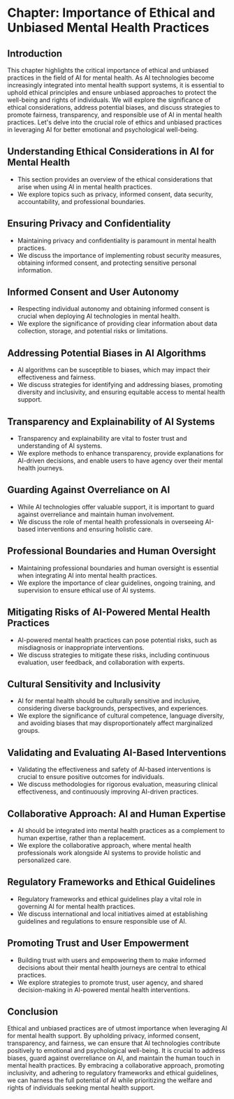 Chapter: Importance of Ethical and Unbiased Mental Health Practices
===================================================================

Introduction
------------

This chapter highlights the critical importance of ethical and unbiased practices in the field of AI for mental health. As AI technologies become increasingly integrated into mental health support systems, it is essential to uphold ethical principles and ensure unbiased approaches to protect the well-being and rights of individuals. We will explore the significance of ethical considerations, address potential biases, and discuss strategies to promote fairness, transparency, and responsible use of AI in mental health practices. Let's delve into the crucial role of ethics and unbiased practices in leveraging AI for better emotional and psychological well-being.

Understanding Ethical Considerations in AI for Mental Health
------------------------------------------------------------

* This section provides an overview of the ethical considerations that arise when using AI in mental health practices.
* We explore topics such as privacy, informed consent, data security, accountability, and professional boundaries.

Ensuring Privacy and Confidentiality
------------------------------------

* Maintaining privacy and confidentiality is paramount in mental health practices.
* We discuss the importance of implementing robust security measures, obtaining informed consent, and protecting sensitive personal information.

Informed Consent and User Autonomy
----------------------------------

* Respecting individual autonomy and obtaining informed consent is crucial when deploying AI technologies in mental health.
* We explore the significance of providing clear information about data collection, storage, and potential risks or limitations.

Addressing Potential Biases in AI Algorithms
--------------------------------------------

* AI algorithms can be susceptible to biases, which may impact their effectiveness and fairness.
* We discuss strategies for identifying and addressing biases, promoting diversity and inclusivity, and ensuring equitable access to mental health support.

Transparency and Explainability of AI Systems
---------------------------------------------

* Transparency and explainability are vital to foster trust and understanding of AI systems.
* We explore methods to enhance transparency, provide explanations for AI-driven decisions, and enable users to have agency over their mental health journeys.

Guarding Against Overreliance on AI
-----------------------------------

* While AI technologies offer valuable support, it is important to guard against overreliance and maintain human involvement.
* We discuss the role of mental health professionals in overseeing AI-based interventions and ensuring holistic care.

Professional Boundaries and Human Oversight
-------------------------------------------

* Maintaining professional boundaries and human oversight is essential when integrating AI into mental health practices.
* We explore the importance of clear guidelines, ongoing training, and supervision to ensure ethical use of AI systems.

Mitigating Risks of AI-Powered Mental Health Practices
------------------------------------------------------

* AI-powered mental health practices can pose potential risks, such as misdiagnosis or inappropriate interventions.
* We discuss strategies to mitigate these risks, including continuous evaluation, user feedback, and collaboration with experts.

Cultural Sensitivity and Inclusivity
------------------------------------

* AI for mental health should be culturally sensitive and inclusive, considering diverse backgrounds, perspectives, and experiences.
* We explore the significance of cultural competence, language diversity, and avoiding biases that may disproportionately affect marginalized groups.

Validating and Evaluating AI-Based Interventions
------------------------------------------------

* Validating the effectiveness and safety of AI-based interventions is crucial to ensure positive outcomes for individuals.
* We discuss methodologies for rigorous evaluation, measuring clinical effectiveness, and continuously improving AI-driven practices.

Collaborative Approach: AI and Human Expertise
----------------------------------------------

* AI should be integrated into mental health practices as a complement to human expertise, rather than a replacement.
* We explore the collaborative approach, where mental health professionals work alongside AI systems to provide holistic and personalized care.

Regulatory Frameworks and Ethical Guidelines
--------------------------------------------

* Regulatory frameworks and ethical guidelines play a vital role in governing AI for mental health practices.
* We discuss international and local initiatives aimed at establishing guidelines and regulations to ensure responsible use of AI.

Promoting Trust and User Empowerment
------------------------------------

* Building trust with users and empowering them to make informed decisions about their mental health journeys are central to ethical practices.
* We explore strategies to promote trust, user agency, and shared decision-making in AI-powered mental health interventions.

Conclusion
----------

Ethical and unbiased practices are of utmost importance when leveraging AI for mental health support. By upholding privacy, informed consent, transparency, and fairness, we can ensure that AI technologies contribute positively to emotional and psychological well-being. It is crucial to address biases, guard against overreliance on AI, and maintain the human touch in mental health practices. By embracing a collaborative approach, promoting inclusivity, and adhering to regulatory frameworks and ethical guidelines, we can harness the full potential of AI while prioritizing the welfare and rights of individuals seeking mental health support.

